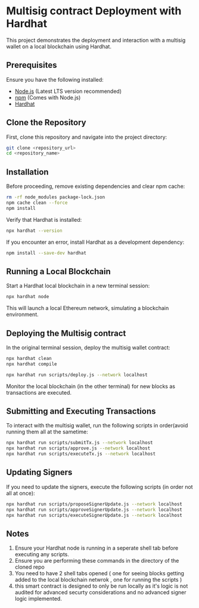 # Multisig contract Deployment with Hardhat

This project demonstrates the deployment and interaction with a multisig wallet on a local blockchain using Hardhat.

## Prerequisites
Ensure you have the following installed:
- [Node.js](https://nodejs.org/) (Latest LTS version recommended)
- [npm](https://www.npmjs.com/) (Comes with Node.js)
- [Hardhat](https://hardhat.org/)

## Clone the Repository
First, clone this repository and navigate into the project directory:
```sh
git clone <repository_url>
cd <repository_name>
```

## Installation

Before proceeding, remove existing dependencies and clear npm cache:

```sh
rm -rf node_modules package-lock.json
npm cache clean --force
npm install
```
Verify that Hardhat is installed:
```sh
npx hardhat --version
```
If you encounter an error, install Hardhat as a development dependency:
```sh
npm install --save-dev hardhat
```

## Running a Local Blockchain
Start a Hardhat local blockchain in a new terminal session:
```sh
npx hardhat node
```
This will launch a local Ethereum network, simulating a blockchain environment.

## Deploying the Multisig contract
In the original terminal session, deploy the multisig wallet contract:
```sh
npx hardhat clean
npx hardhat compile
```
```sh
npx hardhat run scripts/deploy.js --network localhost
```
Monitor the local blockchain (in the other terminal) for new blocks as transactions are executed.

## Submitting and Executing Transactions

To interact with the multisig wallet, run the following scripts in order(avoid running them all at the sametime:
```sh
npx hardhat run scripts/submitTx.js --network localhost
npx hardhat run scripts/approve.js --network localhost
npx hardhat run scripts/executeTx.js --network localhost
```

## Updating Signers
If you need to update the signers, execute the following scripts (in order not all at once):
```sh
npx hardhat run scripts/proposeSignerUpdate.js --network localhost
npx hardhat run scripts/approveSignerUpdate.js --network localhost
npx hardhat run scripts/executeSignerUpdate.js --network localhost
```

## Notes

1. Ensure your Hardhat node is running in a seperate shell tab before executing any scripts. 
2. Ensure you are performing these commands in the directory of the cloned repo
3. You need to have 2 shell tabs opened ( one for seeing blocks getting added to the local blockchain netwrok , one for running the scripts )
4. this smart contract is designed to only be run locally as it's logic is not audited for advanced securty considerations and no advanced signer logic implemented.

